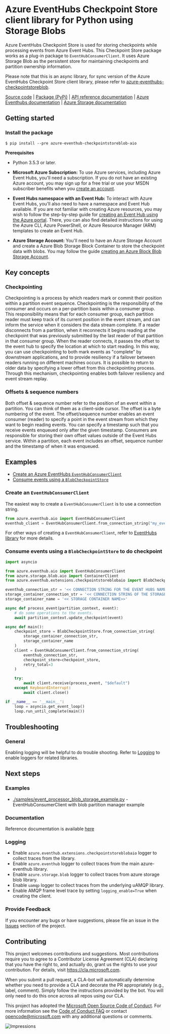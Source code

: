 # Azure EventHubs Checkpoint Store client library for Python using Storage Blobs

Azure EventHubs Checkpoint Store is used for storing checkpoints while processing events from Azure Event Hubs.
This Checkpoint Store package works as a plug-in package to `EventHubConsumerClient`. It uses Azure Storage Blob as the persistent store for maintaining checkpoints and partition ownership information.

Please note that this is an async library, for sync version of the Azure EventHubs Checkpoint Store client library, please refer to [azure-eventhubs-checkpointstoreblob](https://github.com/Azure/azure-sdk-for-python/tree/master/sdk/eventhub/azure-eventhubs-checkpointstoreblob).

[Source code](https://github.com/Azure/azure-sdk-for-python/tree/master/sdk/eventhub/azure-eventhubs-checkpointstoreblob-aio) | [Package (PyPi)](https://pypi.org/project/azure-eventhub-checkpointstoreblob-aio/) | [API reference documentation](https://azuresdkdocs.blob.core.windows.net/$web/python/azure-eventhub/5.0.0b5/azure.eventhub.aio.html#azure.eventhub.aio.PartitionManager) | [Azure Eventhubs documentation](https://docs.microsoft.com/en-us/azure/event-hubs/) | [Azure Storage documentation](https://docs.microsoft.com/en-us/azure/storage/)

## Getting started

### Install the package

```
$ pip install --pre azure-eventhub-checkpointstoreblob-aio
```

**Prerequisites**

- Python 3.5.3 or later.
- **Microsoft Azure Subscription:**  To use Azure services, including Azure Event Hubs, you'll need a subscription.  If you do not have an existing Azure account, you may sign up for a free trial or use your MSDN subscriber benefits when you [create an account](https://azure.microsoft.com/en-us/).

- **Event Hubs namespace with an Event Hub:** To interact with Azure Event Hubs, you'll also need to have a namespace and Event Hub  available.  If you are not familiar with creating Azure resources, you may wish to follow the step-by-step guide for [creating an Event Hub using the Azure portal](https://docs.microsoft.com/en-us/azure/event-hubs/event-hubs-create).  There, you can also find detailed instructions for using the Azure CLI, Azure PowerShell, or Azure Resource Manager (ARM) templates to create an Event Hub.

- **Azure Storage Account:** You'll need to have an Azure Storage Account and create a Azure Blob Storage Block Container to store the checkpoint data with blobs. You may follow the guide [creating an Azure Block Blob Storage Account](https://docs.microsoft.com/en-us/azure/storage/blobs/storage-blob-create-account-block-blob).


## Key concepts

### Checkpointing

Checkpointing is a process by which readers mark or commit their position within a partition event sequence. 
Checkpointing is the responsibility of the consumer and occurs on a per-partition basis within a consumer group. 
This responsibility means that for each consumer group, each partition reader must keep track of its current position 
in the event stream, and can inform the service when it considers the data stream complete. If a reader disconnects from
a partition, when it reconnects it begins reading at the checkpoint that was previously submitted by the last reader of
that partition in that consumer group. When the reader connects, it passes the offset to the event hub to specify the 
location at which to start reading. In this way, you can use checkpointing to both mark events as "complete" by 
downstream applications, and to provide resiliency if a failover between readers running on different machines occurs. 
It is possible to return to older data by specifying a lower offset from this checkpointing process. Through this 
mechanism, checkpointing enables both failover resiliency and event stream replay.

### Offsets & sequence numbers
Both offset & sequence number refer to the position of an event within a partition. You can think of them as a 
client-side cursor. The offset is a byte numbering of the event. The offset/sequence number enables an event consumer 
(reader) to specify a point in the event stream from which they want to begin reading events. You can specify a 
timestamp such that you receive events enqueued only after the given timestamp. Consumers are responsible for 
storing their own offset values outside of the Event Hubs service. Within a partition, each event includes an offset, 
sequence number and the timestamp of when it was enqueued.

## Examples
- [Create an Azure EventHubs `EventHubConsumerClient`](#create-an-eventhubconsumerclient)
- [Consume events using a `BlobCheckpointStore`](#consume-events-using-a-blobcheckpointstore-to-do-checkpoint)

### Create an `EventHubConsumerClient`
The easiest way to create a `EventHubConsumerClient` is to use a connection string.
```python
from azure.eventhub.aio import EventHubConsumerClient
eventhub_client = EventHubConsumerClient.from_connection_string("my_eventhub_namespace_connection_string", event_hub_path="myeventhub")
```
For other ways of creating a `EventHubConsumerClient`, refer to [EventHubs library](https://github.com/Azure/azure-sdk-for-python/tree/master/sdk/eventhub/azure-eventhubs) for more details.

### Consume events using a `BlobCheckpointStore` to do checkpoint
```python
import asyncio

from azure.eventhub.aio import EventHubConsumerClient
from azure.storage.blob.aio import ContainerClient
from azure.eventhub.extensions.checkpointstoreblobaio import BlobCheckpointStore

eventhub_connection_str = '<< CONNECTION STRING FOR THE EVENT HUBS NAMESPACE >>'
storage_container_connection_str = '<< CONNECTION STRING OF THE STORAGE >>'
storage_container_name = '<< STORAGE CONTAINER NAME>>'

async def process_event(partition_context, event):
    # do some operations to the events.
    await partition_context.update_checkpoint(event)

async def main():
    checkpoint_store = BlobCheckpointStore.from_connection_string(
        storage_container_connection_str,
        storage_container_name
    )
    client = EventHubConsumerClient.from_connection_string(
        eventhub_connection_str,
        checkpoint_store=checkpoint_store,
        retry_total=3
    )

    try:
        await client.receive(process_event, "$default")
    except KeyboardInterrupt:
        await client.close()

if __name__ == '__main__':
    loop = asyncio.get_event_loop()
    loop.run_until_complete(main())
```

## Troubleshooting

### General
Enabling logging will be helpful to do trouble shooting.
Refer to [Logging](#logging) to enable loggers for related libraries.

## Next steps

### Examples
- [./samples/event_processor_blob_storage_example.py](https://github.com/Azure/azure-sdk-for-python/blob/master/sdk/eventhub/azure-eventhubs-checkpointstoreblob-aio/samples/event_processor_blob_storage_example.py) - EventHubConsumerClient with blob partition manager example

### Documentation

Reference documentation is available [here](https://azuresdkdocs.blob.core.windows.net/$web/python/azure-eventhub/5.0.0b5/azure.eventhub.aio.html#azure.eventhub.aio.CheckpointStore)

### Logging

- Enable `azure.eventhub.extensions.checkpointstoreblobaio` logger to collect traces from the library.
- Enable `azure.eventhub` logger to collect traces from the main azure-eventhub library.
- Enable `azure.storage.blob` logger to collect traces from azure storage blob library.
- Enable `uamqp` logger to collect traces from the underlying uAMQP library.
- Enable AMQP frame level trace by setting `logging_enable=True` when creating the client.

### Provide Feedback

If you encounter any bugs or have suggestions, please file an issue in the [Issues](https://github.com/Azure/azure-sdk-for-python/issues) section of the project.

## Contributing

This project welcomes contributions and suggestions.  Most contributions require you to agree to a Contributor License Agreement (CLA) declaring that you have the right to, and actually do, grant us the rights to use your contribution. For details, visit https://cla.microsoft.com.

When you submit a pull request, a CLA-bot will automatically determine whether you need to provide a CLA and decorate the PR appropriately (e.g., label, comment). Simply follow the instructions provided by the bot. You will only need to do this once across all repos using our CLA.

This project has adopted the [Microsoft Open Source Code of Conduct](https://opensource.microsoft.com/codeofconduct/).
For more information see the [Code of Conduct FAQ](https://opensource.microsoft.com/codeofconduct/faq/) or contact [opencode@microsoft.com](mailto:opencode@microsoft.com) with any additional questions or comments.

![Impressions](https://azure-sdk-impressions.azurewebsites.net/api/impressions/azure-sdk-for-python/sdk/eventhub/azure-eventhubs-checkpointstoreblob-aio/README.png)
